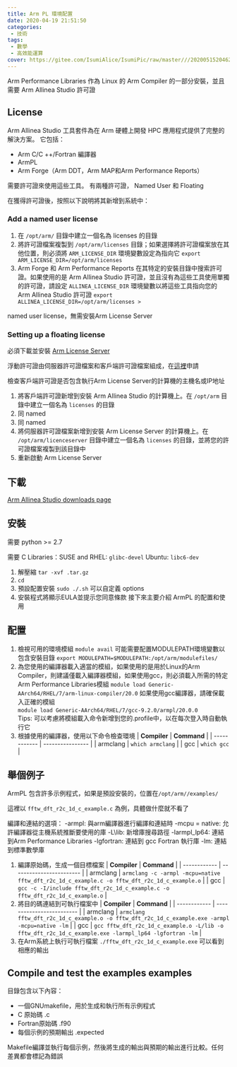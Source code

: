```yaml
---
title: Arm PL 環境配置
date: 2020-04-19 21:51:50
categories: 
 - 技術
tags: 
 - 數學
 - 高效能運算
cover: https://gitee.com/IsumiAlice/IsumiPic/raw/master///20200515204625.jpg
---
```

Arm Performance Libraries 作為 Linux 的 Arm Compiler 的一部分安裝，並且需要 Arm Allinea Studio 許可證

## License

Arm Allinea Studio 工具套件為在 Arm 硬體上開發 HPC 應用程式提供了完整的解決方案。 它包括： 
- Arm C/C ++/Fortran 編譯器 
- ArmPL 
- Arm Forge（Arm DDT，Arm MAP和Arm Performance Reports） 

需要許可證來使用這些工具。 有兩種許可證， Named User 和 Floating

在獲得許可證後，按照以下說明將其新增到系統中： 

### Add a named user license 

1. 在 `/opt/arm/` 目錄中建立一個名為 licenses 的目錄 
2. 將許可證檔案複製到 `/opt/arm/licenses` 目錄；如果選擇將許可證檔案放在其他位置，則必須將 `ARM_LICENSE_DIR` 環境變數設定為指向它 `export ARM_LICENSE_DIR=/opt/arm/licenses`
3. Arm Forge 和 Arm Performance Reports 在其特定的安裝目錄中搜索許可證。如果使用的是 Arm Allinea Studio 許可證，並且沒有為這些工具使用單獨的許可證，請設定 `ALLINEA_LICENSE_DIR` 環境變數以將這些工具指向您的 Arm Allinea Studio 許可證 `export ALLINEA_LICENSE_DIR=/opt/arm/licenses >`

named user license，無需安裝Arm License Server

### Setting up a floating license 

必須下載並安裝 [Arm License Server](https://developer.arm.com/tools-and-software/server-and-hpc/downloads/arm-licence-server) 

浮動許可證由伺服器許可證檔案和客戶端許可證檔案組成，在[這裡](https://www.arm.com/products/development-tools/server-and-hpc/allinea-studio/get-software?_ga=2.43607085.960219704.1587365001-756695113.1577670013)申請 

檢查客戶端許可證是否包含執行Arm License Server的計算機的主機名或IP地址 

1. 將客戶端許可證新增到安裝 Arm Allinea Studio 的計算機上。在 `/opt/arm` 目錄中建立一個名為 `licenses` 的目錄 
2. 同 named 
3. 同 named 
4. 將伺服器許可證檔案新增到安裝 Arm License Server 的計算機上。在 `/opt/arm/licenceserver` 目錄中建立一個名為 `licenses` 的目錄，並將您的許可證檔案複製到該目錄中 
5. 重新啟動 Arm License Server 

## 下載 

[Arm Allinea Studio downloads page](https://developer.arm.com/products/software-development-tools/hpc/arm-allinea-studio/download) 

## 安裝 

需要 python >= 2.7

需要 C Libraries：SUSE and RHEL: `glibc-devel` Ubuntu: `libc6-dev` 

1. 解壓縮 ``` tar -xvf .tar.gz ``` 
2. ``` cd ``` 
3. 預設配置安裝 ``` sudo ./.sh ``` 
可以自定義 options
4. 安裝程式將顯示EULA並提示您同意條款 接下來主要介紹 ArmPL 的配置和使用 


## 配置 
1. 檢視可用的環境模組 ``` module avail ``` 可能需要配置MODULEPATH環境變數以包含安裝目錄 ``` export MODULEPATH=$MODULEPATH:/opt/arm/modulefiles/ ``` 
2. 為您使用的編譯器載入適當的模組，如果使用的是用於Linux的Arm Compiler，則建議僅載入編譯器模組，如果使用gcc，則必須載入所需的特定Arm Performance Libraries模組 
   ``` module load Generic-AArch64/RHEL/7/arm-linux-compiler/20.0 ``` 
   如果使用gcc編譯器，請確保載入正確的模組   
   ``` module load Generic-AArch64/RHEL/7/gcc-9.2.0/armpl/20.0.0 ```   
   Tips: 可以考慮將模組載入命令新增到您的.profile中，以在每次登入時自動執行它 
3. 根據使用的編譯器，使用以下命令檢查環境 
   | **Compiler** | **Command** |
   | ------------ | ---------------- |
   | armclang | `which armclang` |
   | gcc | `which gcc` |

## 舉個例子 

ArmPL 包含許多示例程式，如果是預設安裝的，位置在`/opt/arm//examples/` 

這裡以 `fftw_dft_r2c_1d_c_example.c` 為例，具體做什麼就不看了 

編譯和連結的選項： 
-armpl: 與arm編譯器進行編譯和連結時 
-mcpu = native: 允許編譯器從主機系統推斷要使用的庫 
-L\lib: 新增庫搜尋路徑 
-larmpl_lp64: 連結到Arm Performance Libraries 
-lgfortran: 連結到 gcc Fortran 執行庫 
-lm: 連結到標準數學庫 

1. 編譯原始碼，生成一個目標檔案 
   | **Compiler** | **Command** |
   | ------------ | ------------------------ |
   | armclang | `armclang -c -armpl -mcpu=native fftw_dft_r2c_1d_c_example.c -o fftw_dft_r2c_1d_c_example.o` |
   | gcc | `gcc -c -I/include fftw_dft_r2c_1d_c_example.c -o fftw_dft_r2c_1d_c_example.o` |
2. 將目的碼連結到可執行檔案中 
   | **Compiler** | **Command** |
   | ------------ | ------------------------- |
   | armclang | `armclang fftw_dft_r2c_1d_c_example.o -o fftw_dft_r2c_1d_c_example.exe -armpl -mcpu=native -lm` |
   | gcc | `gcc fftw_dft_r2c_1d_c_example.o -L/lib -o fftw_dft_r2c_1d_c_example.exe -larmpl_lp64 -lgfortran -lm` |
3. 在Arm系統上執行可執行檔案 ``` ./fftw_dft_r2c_1d_c_example.exe ``` 
   可以看到相應的輸出 

## Compile and test the examples examples 

目錄包含以下內容： 
- 一個GNUmakefile，用於生成和執行所有示例程式 
- C 原始碼 .c 
- Fortran原始碼 .f90 
- 每個示例的預期輸出 .expected 

Makefile編譯並執行每個示例，然後將生成的輸出與預期的輸出進行比較。任何差異都會標記為錯誤